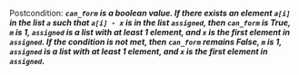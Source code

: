 Postcondition: ***`can_form` is a boolean value. If there exists an element `a[i]` in the list `a` such that `a[i] - x` is in the list `assigned`, then `can_form` is True, `m` is 1, `assigned` is a list with at least 1 element, and `x` is the first element in `assigned`. If the condition is not met, then `can_form` remains False, `m` is 1, `assigned` is a list with at least 1 element, and `x` is the first element in `assigned`.***